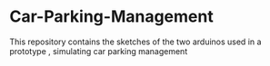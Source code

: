 # Car-Parking-Management
This repository contains the sketches of the two arduinos used in a prototype , simulating car parking management
